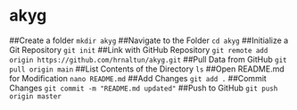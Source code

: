 # akyg

##Create a folder
``` mkdir akyg ```
##Navigate to the Folder
``` cd akyg ```
##Initialize a Git Repository
``` git init ```
##Link with GitHub Repository
``` git remote add origin https://github.com/hrnaltun/akyg.git ```
##Pull Data from GitHub
``` git pull origin main ```
##List Contents of the Directory
``` ls ```
##Open README.md for Modification
``` nano README.md ```
##Add Changes
``` git add . ```
##Commit Changes
``` git commit -m "README.md updated" ```
##Push to GitHub
``` git push origin master ```
